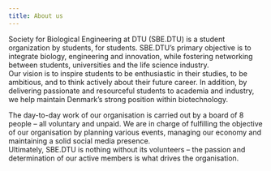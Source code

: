 ```yaml
---
title: About us
---
```


Society for Biological Engineering at DTU (SBE.DTU) is a student organization by students, for students.
SBE.DTU’s primary objective is to integrate biology, engineering and innovation, while fostering
networking between students, universities and the life science industry.  
Our vision is to inspire students to be enthusiastic in their studies, to be ambitious, and to
think actively about their future career. In addition, by delivering passionate and resourceful students
to academia and industry, we help maintain Denmark’s strong position within biotechnology. 


The day-to-day work of our organisation is carried out by a board of 8 people – all voluntary and
unpaid. We are in charge of fulfilling the objective of our organisation by planning various events,
managing our economy and maintaining a solid social media presence.  
 Ultimately, SBE.DTU is nothing without its volunteers – the passion and determination of our
active members is what drives the organisation.  
